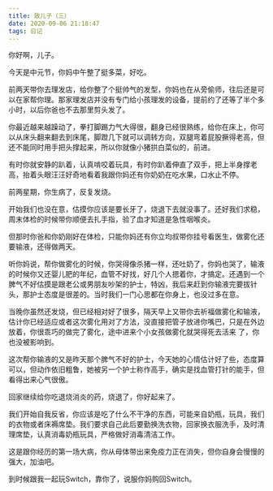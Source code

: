 ```yaml
---
title: 致儿子（三）
date: 2020-09-06 21:18:47
tags: 日记
---
```


你好啊，儿子。

今天是中元节，你妈中午整了挺多菜，好吃。

前两天带你去理发店，给你整了个挺帅气的发型，你妈也在从旁偷师，往后还是可以在家帮你理。那家理发店并没有专门给小孩理发的设备，提前约了还等了半个多小时，以后你爸也不去那里剪头发了。

你最近越来越躁动了，拳打脚踢力气大得很，翻身已经很熟练，给你在床上，你可以从床头翻来翻去到床尾，脚蹬几下就可以调转方向，双腿弯着屁股撅得老高，但还不能同时用手把头撑起来，所以你就像小猪拱白菜似的，前进。

有时你就安静的趴着，认真啃咬着玩具，有时你趴着伸直了双手，把上半身撑老高，抬着头眼汪汪好奇地看着我跟你妈还有你奶奶在吃水果，口水止不停。

<!-- more -->

前两星期，你生病了，反复发烧。

开始我们也没在意，估摸你应该是要长牙了，烧退下去就没事了。还好我们求稳，周末体检的时候带你顺便去扎手指，验了血才知道是急性咽喉炎。

但那时你爸和你奶刚好在体检，只能你妈还有你立均叔带你挂号看医生，做雾化还要输液，还得做两天。

听你妈说，帮你做雾化的时候，你哭得像杀猪一样，还吐奶了，你妈也哭了，输液的时候你又还婴儿肥的年纪，血管不好找，好几个人摁着你，才搞定。还遇到一个脾气不好估摸是跟老公或男朋友吵架的护士，特凶，我后来赶到你输液完要拔针头，那护士态度是很差的。当时我们一门心思都在你身上，也没过多在意。

当晚你虽然还发烧，但已经相对好了很多，隔天早上又带你去祈福做雾化和输液，估计你已经适应或者这次雾化用对了方法，没直接把管子放进你嘴巴，只是在外边放着，你很乖巧的做完了雾化，途中进来个小女孩做雾化就哭得死去活来 了，你也没被影响到。

这次帮你输液的又是昨天那个脾气不好的护士，今天她的心情估计好了些，态度算可以，但动作依旧粗鲁，她被另一个护士称作高手，确实是找血管打针的能手，但看得出来心气很傲。

回家继续给你吃退烧消炎的药，烧退了，你好起来了。

我们开始自我反省，你应该是吃了什么不干净的东西，可能来自奶瓶，玩具，我们的衣物或者床褥席垫。我们要求自己此后要勤换洗衣物，回家换衣服洗手，及时清理席垫，认真消毒奶瓶玩具，严格做好消毒清洁工作。

这是跟你经历的第一场大病，你从母体带出来免疫力正在消失，但你自身会慢慢的强大，加油吧。

到时候跟我一起玩Switch，靠你了，说服你妈购回Switch。